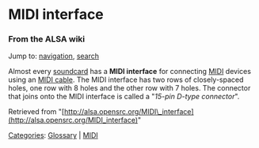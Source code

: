 MIDI interface
==============

### From the ALSA wiki

Jump to: [navigation](#mw-head), [search](#p-search)

Almost every [soundcard](/Soundcard "Soundcard") has a **MIDI
interface** for connecting [MIDI](/MIDI "MIDI") devices using an [MIDI
cable](/MIDI_cable "MIDI cable"). The MIDI interface has two rows of
closely-spaced holes, one row with 8 holes and the other row with 7
holes. The connector that joins onto the MIDI interface is called a
"*15-pin D-type connector*".

Retrieved from
"[http://alsa.opensrc.org/MIDI\_interface](http://alsa.opensrc.org/MIDI_interface)"

[Categories](/Special:Categories "Special:Categories"):
[Glossary](/Category:Glossary "Category:Glossary") |
[MIDI](/Category:MIDI "Category:MIDI")

